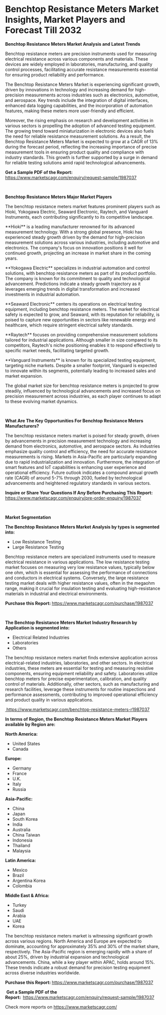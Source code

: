 <p><h1>Benchtop Resistance Meters Market Insights, Market Players and Forecast Till 2032</h1></p><p><strong>Benchtop Resistance Meters Market Analysis and Latest Trends</strong></p>
<p><p>Benchtop resistance meters are precision instruments used for measuring electrical resistance across various components and materials. These devices are widely employed in laboratories, manufacturing, and quality control processes, facilitating accurate resistance measurements essential for ensuring product reliability and performance. </p><p>The Benchtop Resistance Meters Market is experiencing significant growth, driven by innovations in technology and increasing demand for high-precision measurements across industries such as electronics, automotive, and aerospace. Key trends include the integration of digital interfaces, enhanced data logging capabilities, and the incorporation of automation features, making these meters more user-friendly and efficient. </p><p>Moreover, the rising emphasis on research and development activities in various sectors is propelling the adoption of advanced testing equipment. The growing trend toward miniaturization in electronic devices also fuels the need for reliable resistance measurement solutions. As a result, the Benchtop Resistance Meters Market is expected to grow at a CAGR of 13% during the forecast period, reflecting the increasing importance of precise measurement tools in ensuring product quality and compliance with industry standards. This growth is further supported by a surge in demand for reliable testing solutions amid rapid technological advancements.</p></p>
<p><strong>Get a Sample PDF of the Report:&nbsp;</strong> <a href="https://www.marketscagr.com/enquiry/request-sample/1987037?utm_campaign=2014&utm_medium=2&utm_source=Github&utm_content=ia&utm_term=13022025&utm_id=benchtop-resistance-meters">https://www.marketscagr.com/enquiry/request-sample/1987037</a></p>
<p>&nbsp;</p>
<p><strong>Benchtop Resistance Meters Major Market Players</strong></p>
<p><p>The benchtop resistance meters market features prominent players such as Hioki, Yokogawa Electric, Seaward Electronic, Raytech, and Vanguard Instruments, each contributing significantly to its competitive landscape.</p><p>**Hioki** is a leading manufacturer renowned for its advanced measurement technology. With a strong global presence, Hioki has experienced steady growth driven by the demand for high-precision measurement solutions across various industries, including automotive and electronics. The company's focus on innovation positions it well for continued growth, projecting an increase in market share in the coming years.</p><p>**Yokogawa Electric** specializes in industrial automation and control solutions, with benchtop resistance meters as part of its product portfolio. The company is known for its commitment to quality and technological advancement. Predictions indicate a steady growth trajectory as it leverages emerging trends in digital transformation and increased investments in industrial automation.</p><p>**Seaward Electronic** centers its operations on electrical testing equipment, including benchtop resistance meters. The market for electrical safety is expected to grow, and Seaward, with its reputation for reliability, is poised to capture new opportunities in sectors like renewable energy and healthcare, which require stringent electrical safety standards.</p><p>**Raytech** focuses on providing comprehensive measurement solutions tailored for industrial applications. Although smaller in size compared to its competitors, Raytech's niche positioning enables it to respond effectively to specific market needs, facilitating targeted growth.</p><p>**Vanguard Instruments** is known for its specialized testing equipment, targeting niche markets. Despite a smaller footprint, Vanguard is expected to innovate within its segments, potentially leading to increased sales and market expansion.</p><p>The global market size for benchtop resistance meters is projected to grow steadily, influenced by technological advancements and increased focus on precision measurement across industries, as each player continues to adapt to these evolving market dynamics.</p></p>
<p>&nbsp;</p>
<p><strong>What Are The Key Opportunities For Benchtop Resistance Meters Manufacturers?</strong></p>
<p><p>The benchtop resistance meters market is poised for steady growth, driven by advancements in precision measurement technology and increasing demand from electronics, automotive, and aerospace sectors. As industries emphasize quality control and efficiency, the need for accurate resistance measurements is rising. Markets in Asia-Pacific are particularly expanding due to rapid industrialization and innovation. Furthermore, the integration of smart features and IoT capabilities is enhancing user experience and operational efficiency. Future outlook indicates a compound annual growth rate (CAGR) of around 5-7% through 2030, fueled by technological advancements and heightened regulatory standards in various sectors.</p></p>
<p><strong>Inquire or Share Your Questions If Any Before Purchasing This Report:</strong> <a href="https://www.marketscagr.com/enquiry/pre-order-enquiry/1987037?utm_campaign=2014&utm_medium=2&utm_source=Github&utm_content=ia&utm_term=13022025&utm_id=benchtop-resistance-meters">https://www.marketscagr.com/enquiry/pre-order-enquiry/1987037</a></p>
<p>&nbsp;</p>
<p><strong>Market Segmentation</strong></p>
<p><strong>The Benchtop Resistance Meters Market Analysis by types is segmented into:</strong></p>
<p><ul><li>Low Resistance Testing</li><li>Large Resistance Testing</li></ul></p>
<p><p>Benchtop resistance meters are specialized instruments used to measure electrical resistance in various applications. The low resistance testing market focuses on measuring very low resistance values, typically below one ohm, which is essential for assessing the performance of connections and conductors in electrical systems. Conversely, the large resistance testing market deals with higher resistance values, often in the megaohm range, making it crucial for insulation testing and evaluating high-resistance materials in industrial and electrical environments.</p></p>
<p><strong>Purchase this Report:&nbsp;</strong><a href="https://www.marketscagr.com/purchase/1987037?utm_campaign=2014&utm_medium=2&utm_source=Github&utm_content=ia&utm_term=13022025&utm_id=benchtop-resistance-meters">https://www.marketscagr.com/purchase/1987037</a></p>
<p>&nbsp;</p>
<p><strong>The Benchtop Resistance Meters Market Industry Research by Application is segmented into:</strong></p>
<p><ul><li>Electrical Related Industries</li><li>Laboratories</li><li>Others</li></ul></p>
<p><p>The benchtop resistance meters market finds extensive application across electrical-related industries, laboratories, and other sectors. In electrical industries, these meters are essential for testing and measuring resistive components, ensuring equipment reliability and safety. Laboratories utilize benchtop meters for precise experimentation, calibration, and quality control of materials. Additionally, other sectors, such as manufacturing and research facilities, leverage these instruments for routine inspections and performance assessments, contributing to improved operational efficiency and product quality in various applications.</p></p>
<p><a href="https://www.marketscagr.com/benchtop-resistance-meters-r1987037?utm_campaign=2014&utm_medium=2&utm_source=Github&utm_content=ia&utm_term=13022025&utm_id=benchtop-resistance-meters">&nbsp;https://www.marketscagr.com/benchtop-resistance-meters-r1987037</a></p>
<p><strong>In terms of Region, the Benchtop Resistance Meters Market Players available by Region are:</strong></p>
<p>
    <p> <strong> North America: </strong>
        <ul>
            <li>United States</li>
            <li>Canada</li>
        </ul>
        </p> 
    <p> <strong> Europe: </strong>
        <ul>
            <li>Germany</li>
            <li>France</li>
            <li>U.K.</li>
            <li>Italy</li>
            <li>Russia</li>
        </ul>
        </p> 
    <p> <strong> Asia-Pacific: </strong>
        <ul>
            <li>China</li>
            <li>Japan</li>
            <li>South Korea</li>
            <li>India</li>
            <li>Australia</li>
            <li>China Taiwan</li>
            <li>Indonesia</li>
            <li>Thailand</li>
            <li>Malaysia</li>
        </ul>
        </p> 
    <p> <strong> Latin America: </strong>
        <ul>
            <li>Mexico</li>
            <li>Brazil</li>
            <li>Argentina Korea</li>
            <li>Colombia</li>
        </ul>
        </p> 
    <p> <strong> Middle East & Africa: </strong>
        <ul>
            <li>Turkey</li>
            <li>Saudi</li>
            <li>Arabia</li>
            <li>UAE</li>
            <li>Korea</li>
        </ul>
    </p>
    </p>
<p><p>The benchtop resistance meters market is witnessing significant growth across various regions. North America and Europe are expected to dominate, accounting for approximately 35% and 30% of the market share, respectively. The Asia-Pacific region is emerging rapidly with a share of about 25%, driven by industrial expansion and technological advancements. China, while a key player within APAC, holds around 15%. These trends indicate a robust demand for precision testing equipment across diverse industries worldwide.</p></p>
<p><strong>Purchase this Report: </strong><a href="https://www.marketscagr.com/purchase/1987037?utm_campaign=2014&utm_medium=2&utm_source=Github&utm_content=ia&utm_term=13022025&utm_id=benchtop-resistance-meters">https://www.marketscagr.com/purchase/1987037</a></p>
<p>&nbsp;<strong>Get a Sample PDF of the Report:&nbsp;&nbsp;</strong><a href="https://www.marketscagr.com/enquiry/request-sample/1987037?utm_campaign=2014&utm_medium=2&utm_source=Github&utm_content=ia&utm_term=13022025&utm_id=benchtop-resistance-meters">https://www.marketscagr.com/enquiry/request-sample/1987037</a></p>
<p><strong></strong></p>
<p>Check more reports on <a href="https://www.marketscagr.com/?utm_campaign=2014&utm_medium=2&utm_source=Github&utm_content=ia&utm_term=13022025&utm_id=benchtop-resistance-meters">https://www.marketscagr.com/</a></p>